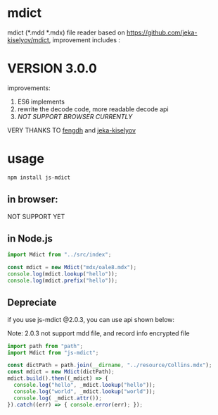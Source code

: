 # mdict
mdict (*.mdd *.mdx) file reader based on https://github.com/jeka-kiselyov/mdict, improvement includes :
# VERSION 3.0.0
improvements:
1. ES6 implements
2. rewrite the decode code, more readable decode api
3. *NOT SUPPORT BROWSER CURRENTLY*

VERY THANKS TO [fengdh](https://github.com/fengdh/mdict-js) and  [jeka-kiselyov](https://github.com/jeka-kiselyov/mdict)
# usage

```bash
npm install js-mdict
```

## in browser:
NOT SUPPORT YET

## in Node.js

```javascript
import Mdict from "../src/index";

const mdict = new Mdict("mdx/oale8.mdx");
console.log(mdict.lookup("hello"));
console.log(mdict.prefix("hello"));

```

## Depreciate

if you use js-mdict @2.0.3, you can use api shown below:

Note: 2.0.3 not support mdd file, and record info encrypted file

```javascript
import path from "path";
import Mdict from "js-mdict";

const dictPath = path.join(__dirname, "../resource/Collins.mdx");
const mdict = new Mdict(dictPath);
mdict.build().then((_mdict) => {
  console.log("hello", _mdict.lookup("hello"));
  console.log("world", _mdict.lookup("world"));
  console.log( _mdict.attr());
}).catch((err) => { console.error(err); });
```